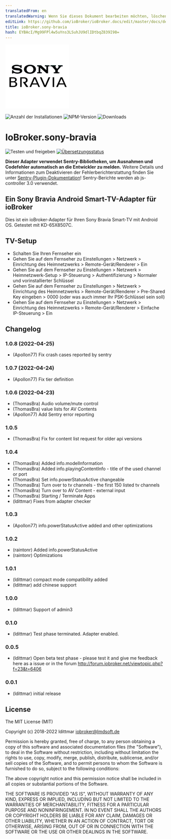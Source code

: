 ```yaml
---
translatedFrom: en
translatedWarning: Wenn Sie dieses Dokument bearbeiten möchten, löschen Sie bitte das Feld "translationsFrom". Andernfalls wird dieses Dokument automatisch erneut übersetzt
editLink: https://github.com/ioBroker/ioBroker.docs/edit/master/docs/de/adapterref/iobroker.sony-bravia/README.md
title: ioBroker.sony-bravia
hash: EYBAcI/Mg99FPl4w5uYns3LSuhJU9dlIDtbqZ839I98=
---
```

![Logo](../../../en/adapterref/iobroker.sony-bravia/admin/sony-bravia.png)

![Anzahl der Installationen](http://iobroker.live/badges/sony-bravia-stable.svg)
![NPM-Version](http://img.shields.io/npm/v/iobroker.sony-bravia.svg)
![Downloads](https://img.shields.io/npm/dm/iobroker.sony-bravia.svg)

# IoBroker.sony-bravia
![Testen und freigeben](https://github.com/iobroker-community-adapters/iobroker.sony-bravia/workflows/Test%20and%20Release/badge.svg) [![Übersetzungsstatus](https://weblate.iobroker.net/widgets/adapters/-/sony-bravia/svg-badge.svg)](https://weblate.iobroker.net/engage/adapters/?utm_source=widget)

**Dieser Adapter verwendet Sentry-Bibliotheken, um Ausnahmen und Codefehler automatisch an die Entwickler zu melden.** Weitere Details und Informationen zum Deaktivieren der Fehlerberichterstattung finden Sie unter [Sentry-Plugin-Dokumentation](https://github.com/ioBroker/plugin-sentry#plugin-sentry)! Sentry-Berichte werden ab js-controller 3.0 verwendet.

## Ein Sony Bravia Android Smart-TV-Adapter für ioBroker
Dies ist ein ioBroker-Adapter für Ihren Sony Bravia Smart-TV mit Android OS. Getestet mit KD-65X8507C.

## TV-Setup
* Schalten Sie Ihren Fernseher ein
* Gehen Sie auf dem Fernseher zu Einstellungen > Netzwerk > Einrichtung des Heimnetzwerks > Remote-Gerät/Renderer > Ein
* Gehen Sie auf dem Fernseher zu Einstellungen > Netzwerk > Heimnetzwerk-Setup > IP-Steuerung > Authentifizierung > Normaler und vorinstallierter Schlüssel
* Gehen Sie auf dem Fernseher zu Einstellungen > Netzwerk > Einrichtung des Heimnetzwerks > Remote-Gerät/Renderer > Pre-Shared Key eingeben > 0000 (oder was auch immer Ihr PSK-Schlüssel sein soll)
* Gehen Sie auf dem Fernseher zu Einstellungen > Netzwerk > Einrichtung des Heimnetzwerks > Remote-Gerät/Renderer > Einfache IP-Steuerung > Ein

## Changelog
### 1.0.8 (2022-04-25)
* (Apollon77) Fix crash cases reported by sentry

### 1.0.7 (2022-04-24)
* (Apollon77) Fix tier definition

### 1.0.6 (2022-04-23)
* (ThomasBra) Audio volume/mute control
* (ThomasBra) value lists for AV Contents
* (Apollon77) Add Sentry error reporting

### 1.0.5
* (ThomasBra) Fix for content list request for older api versions

### 1.0.4
* (ThomasBra) Added info.modelInformation
* (ThomasBra) Added info.playingContentInfo - title of the used channel or port
* (ThomasBra) Set info.powerStatusActive changeable
* (ThomasBra) Turn over to tv channels - the first 150 listed tv channels
* (ThomasBra) Turn over to AV Content - external input
* (ThomasBra) Starting / Terminate Apps
* (ldittmar) Fixes from adapter checker

### 1.0.3
* (Apollon77) info.powerStatusActive added and other optimizations

### 1.0.2
* (raintonr) Added info.powerStatusActive
* (raintonr) Optimizations

### 1.0.1
* (ldittmar) compact mode compatibility added
* (ldittmar) add chinese support

### 1.0.0
* (ldittmar) Support of admin3

### 0.1.0
* (ldittmar) Test phase terminated. Adapter enabled.

### 0.0.5
* (ldittmar) Open beta test phase - please test it and give me feedback here as a issue or in the forum http://forum.iobroker.net/viewtopic.php?f=23&t=6406

### 0.0.1
* (ldittmar) initial release

## License
The MIT License (MIT)

Copyright (c) 2018-2022 ldittmar <iobroker@lmdsoft.de>

Permission is hereby granted, free of charge, to any person obtaining a copy
of this software and associated documentation files (the "Software"), to deal
in the Software without restriction, including without limitation the rights
to use, copy, modify, merge, publish, distribute, sublicense, and/or sell
copies of the Software, and to permit persons to whom the Software is
furnished to do so, subject to the following conditions:

The above copyright notice and this permission notice shall be included in
all copies or substantial portions of the Software.

THE SOFTWARE IS PROVIDED "AS IS", WITHOUT WARRANTY OF ANY KIND, EXPRESS OR
IMPLIED, INCLUDING BUT NOT LIMITED TO THE WARRANTIES OF MERCHANTABILITY,
FITNESS FOR A PARTICULAR PURPOSE AND NONINFRINGEMENT. IN NO EVENT SHALL THE
AUTHORS OR COPYRIGHT HOLDERS BE LIABLE FOR ANY CLAIM, DAMAGES OR OTHER
LIABILITY, WHETHER IN AN ACTION OF CONTRACT, TORT OR OTHERWISE, ARISING FROM,
OUT OF OR IN CONNECTION WITH THE SOFTWARE OR THE USE OR OTHER DEALINGS IN
THE SOFTWARE.